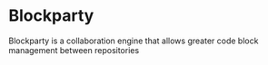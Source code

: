 Blockparty
==========

Blockparty is a collaboration engine that allows greater code block management between repositories
